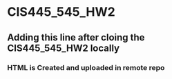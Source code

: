 # CIS445_545_HW2
## Adding this line after cloing the CIS445_545_HW2 locally
### HTML is Created and uploaded in remote repo